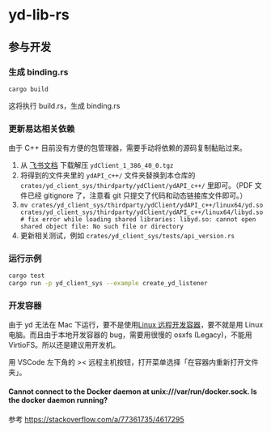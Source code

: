 # yd-lib-rs

## 参与开发

### 生成 binding.rs

```sh
cargo build
```

这将执行 build.rs，生成 binding.rs

### 更新易达相关依赖

由于 C++ 目前没有方便的包管理器，需要手动将依赖的源码复制黏贴过来。

1. 从 [飞书文档](https://questerai.feishu.cn/wiki/RK4Ow7yXri0smPkXg4vcjK9cnwf) 下载解压 `ydClient_1_386_40_0.tgz`
1. 将得到的文件夹里的 `ydAPI_c++/` 文件夹替换到本仓库的 `crates/yd_client_sys/thirdparty/ydClient/ydAPI_c++/` 里即可。（PDF 文件已经 gitignore 了，注意看 git 只提交了代码和动态链接库文件即可。）
1. `mv crates/yd_client_sys/thirdparty/ydClient/ydAPI_c++/linux64/yd.so crates/yd_client_sys/thirdparty/ydClient/ydAPI_c++/linux64/libyd.so # fix error while loading shared libraries: libyd.so: cannot open shared object file: No such file or directory`
1. 更新相关测试，例如 `crates/yd_client_sys/tests/api_version.rs`

### 运行示例

```sh
cargo test
cargo run -p yd_client_sys --example create_yd_listener
```

### 开发容器

由于 yd 无法在 Mac 下运行，要不是使用[Linux 远程开发容器](https://questerai.feishu.cn/wiki/V9KTwpefBi5oVwkPNrfc1i4jnUb)，要不就是用 Linux 电脑。而且由于本地开发容器的 bug，需要用很慢的 osxfs (Legacy)，不能用 VirtioFS。所以还是建议用开发机。

用 VSCode 左下角的 >< 远程主机按钮，打开菜单选择「在容器内重新打开文件夹」。

#### Cannot connect to the Docker daemon at unix:///var/run/docker.sock. Is the docker daemon running?

参考 https://stackoverflow.com/a/77361735/4617295
